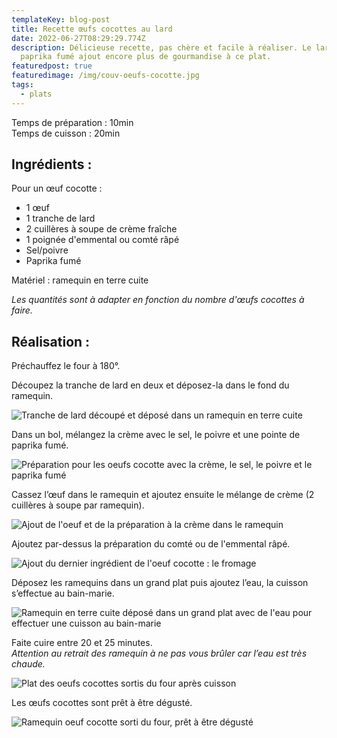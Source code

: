```yaml
---
templateKey: blog-post
title: Recette œufs cocottes au lard
date: 2022-06-27T08:29:29.774Z
description: Délicieuse recette, pas chère et facile à réaliser. Le lard et le
  paprika fumé ajout encore plus de gourmandise à ce plat.
featuredpost: true
featuredimage: /img/couv-oeufs-cocotte.jpg
tags:
  - plats
---
```

Temps de préparation : 10min\
Temps de cuisson : 20min

## Ingrédients :

Pour un œuf cocotte :

* 1 œuf
* 1 tranche de lard
* 2 cuillères à soupe de crème fraîche
* 1 poignée d'emmental ou comté râpé
* Sel/poivre
* Paprika fumé

Matériel : ramequin en terre cuite

*Les quantités sont à adapter en fonction du nombre d'œufs cocottes à faire.*

## Réalisation :

Préchauffez le four à 180°.

Découpez la tranche de lard en deux et déposez-la dans le fond du ramequin.

![Tranche de lard découpé et déposé dans un ramequin en terre cuite](/img/cocotte-lard.jpg "Étape 1 : Tranche de lard")

Dans un bol, mélangez la crème avec le sel, le poivre et une pointe de paprika fumé.

![Préparation pour les oeufs cocotte avec la crème, le sel, le poivre et le paprika fumé ](/img/preparation-a-la-creme-cocotte.jpg "Préparation crème ")

Cassez l’œuf dans le ramequin et ajoutez ensuite le mélange de crème (2 cuillères à soupe par ramequin).

![Ajout de l'oeuf et de la préparation à la crème dans le ramequin ](/img/cocotte-ajout-creme.jpg "Étape 2 et 3 : ajout oeuf et crème ")

Ajoutez par-dessus la préparation du comté ou de l'emmental râpé. 

![Ajout du dernier ingrédient de l'oeuf cocotte : le fromage ](/img/fromage-cocotte.jpg "Étape 4 : ajout fromage ")

Déposez les ramequins dans un grand plat puis ajoutez l’eau, la cuisson s’effectue au bain-marie. 

![Ramequin en terre cuite déposé dans un grand plat avec de l'eau pour effectuer une cuisson au bain-marie ](/img/cocoette-cuisson-bain-marie.jpg "Oeufs cocottes cuisson bain-marie ")

Faite cuire entre 20 et 25 minutes.\
*Attention au retrait des ramequin à ne pas vous brûler car l’eau est très chaude.*

![Plat des oeufs cocottes sortis du four après cuisson ](/img/oeufs-cocotte-cuit.jpg "Oeufs cocottes cuits")

Les œufs cocottes sont prêt à être dégusté.

![Ramequin oeuf cocotte sorti du four, prêt à être dégusté](/img/oeufs-cocotte-pret-a-etre-deguste.jpg "Dégustation oeuf cocotte ")